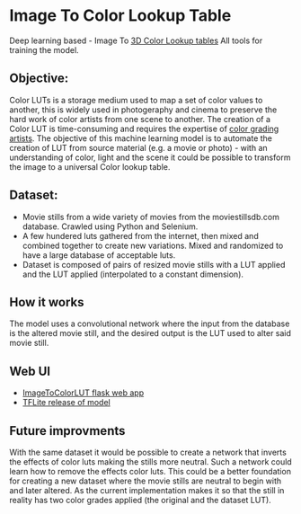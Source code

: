 # Image To Color Lookup Table
Deep learning based - Image To [3D Color Lookup tables](https://en.wikipedia.org/wiki/3D_lookup_table)
All tools for training the model.

## Objective:
Color LUTs is a storage medium used to map a set of color values to another, this is widely used in photogeraphy and cinema to preserve the hard work of color artists from one scene to another. The creation of a Color LUT is time-consuming and requires the expertise of [color grading artists](https://en.wikipedia.org/wiki/Color_grading).
The objective of this machine learning model is to automate the creation of LUT from source material (e.g. a movie or photo) - with an understanding of color, light and the scene it could be possible to transform the image to a universal Color lookup table.

## Dataset:
 - Movie stills from a wide variety of movies from the moviestillsdb.com database. Crawled using Python and Selenium.
 - A few hundered luts gathered from the internet, then mixed and combined together to create new variations. Mixed and randomized to have a large database of acceptable luts.
 - Dataset is composed of pairs of resized movie stills with a LUT applied and the LUT applied (interpolated to a constant dimension).

## How it works
The model uses a convolutional network where the input from the database is the altered movie still, and the desired output is the LUT used to alter said movie still.

## Web UI
 - [ImageToColorLUT flask web app](https://github.com/TheVoxcraft/Pix2LUT-Flask/)
 - [TFLite release of model](https://github.com/TheVoxcraft/Pix2LUT-Flask/releases)

## Future improvments
With the same dataset it would be possible to create a network that inverts the effects of color luts making the stills more neutral. Such a network could learn how to remove the effects color luts. This could be a better foundation for creating a new dataset where the movie stills are neutral to begin with and later altered. As the current implementation makes it so that the still in reality has two color grades applied (the original and the dataset LUT).
